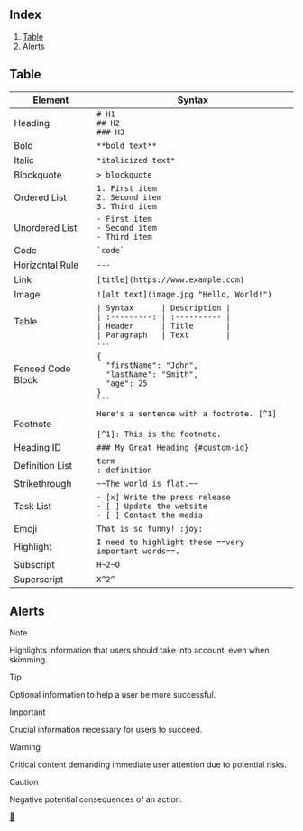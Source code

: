 ## Index

1. [Table](#table)
2. [Alerts](#alerts)

## Table

<table>
    <thead>
        <tr>
            <th>Element</th>
            <th>Syntax</th>
        </tr>
    </thead>
    <tbody>
        <tr>
            <td>Heading</td>
            <td>
                <code># H1</code><br />
                <code>## H2</code><br />
                <code>### H3</code>
            </td>
        </tr>
        <tr>
            <td>Bold</td>
            <td>
                <code>**bold text**</code>
            </td>
        </tr>
        <tr>
            <td>Italic</td>
            <td>
                <code>*italicized text*</code>
            </td>
        </tr>
        <tr>
            <td>Blockquote</td>
            <td>
                <code>&gt; blockquote</code>
            </td>
        </tr>
        <tr>
            <td>Ordered List</td>
            <td>
                <code>1. First item</code><br />
                <code>2. Second item</code><br />
                <code>3. Third item</code>
            </td>
        </tr>
        <tr>
            <td>Unordered List</td>
            <td>
                <code>- First item</code><br />
                <code>- Second item</code><br />
                <code>- Third item</code>
            </td>
        </tr>
        <tr>
            <td>Code</td>
            <td>
                <code>`code`</code>
            </td>
        </tr>
        <tr>
            <td>Horizontal Rule</td>
            <td>
                <code>---</code>
            </td>
        </tr>
        <tr>
            <td>Link</td>
            <td>
                <code>[title](https://www.example.com)</code>
            </td>
        </tr>
        <tr>
            <td>Image</td>
            <td>
                <code>![alt text](image.jpg "Hello, World!")</code>
            </td>
        </tr>
        <tr>
            <td>Table</td>
            <td>
                <code>| Syntax      | Description |</code><br />
                <code>| :---------: | :---------- |</code><br />
                <code>| Header      | Title       |</code><br />
                <code>| Paragraph   | Text        |</code>
            </td>
        </tr>
        <tr>
            <td>Fenced Code Block</td>
            <td>
                <code>```</code><br />
                <code>{</code><br />
                <code>&nbsp;&nbsp;"firstName": "John",</code><br />
                <code>&nbsp;&nbsp;"lastName": "Smith",</code><br />
                <code>&nbsp;&nbsp;"age": 25</code><br />
                <code>}</code><br />
                <code>```</code>
            </td>
        </tr>
        <tr>
            <td>Footnote</td>
            <td>
                <code>Here's a sentence with a footnote. [^1]</code><br />
                <br />
                <code>[^1]: This is the footnote.</code>
            </td>
        </tr>
        <tr>
            <td>Heading ID</td>
            <td>
                <code>### My Great Heading {#custom-id}</code>
            </td>
        </tr>
        <tr>
            <td>Definition List</td>
            <td>
                <code>term</code><br />
                <code>: definition</code>
            </td>
        </tr>
        <tr>
            <td>Strikethrough</td>
            <td>
                <code>~~The world is flat.~~</code>
            </td>
        </tr>
        <tr>
            <td>Task List</td>
            <td>
                <code>- [x] Write the press release</code><br />
                <code>- [ ] Update the website</code><br />
                <code>- [ ] Contact the media</code>
            </td>
        </tr>
        <tr>
            <td>Emoji</td>
            <td>
                <code>That is so funny! :joy:</code>
            </td>
        </tr>
        <tr>
            <td>Highlight</td>
            <td>
                <code>I need to highlight these ==very important words==.</code>
            </td>
        </tr>
        <tr>
            <td>Subscript</td>
            <td>
                <code>H~2~O</code>
            </td>
        </tr>
        <tr>
            <td>Superscript</td>
            <td>
                <code>X^2^</code>
            </td>
        </tr>
    </tbody>
</table>

## Alerts

> [!NOTE]
> 
> Highlights information that users should take into account, even when skimming.

> [!TIP]
> 
> Optional information to help a user be more successful.

> [!IMPORTANT]
> 
> Crucial information necessary for users to succeed.

> [!WARNING]
> 
> Critical content demanding immediate user attention due to potential risks.

> [!CAUTION]
> 
> Negative potential consequences of an action.

<link rel="stylesheet" href="./../../README.css">
<a class="scrollup" href="#top">&#x1F53C</a>
